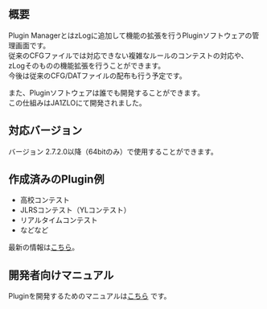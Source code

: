 ## 概要
Plugin ManagerとはzLogに追加して機能の拡張を行うPluginソフトウェアの管理画面です。  
従来のCFGファイルでは対応できない複雑なルールのコンテストの対応や、zLogそのものの機能拡張を行うことができます。  
今後は従来のCFG/DATファイルの配布も行う予定です。  

また、Pluginソフトウェアは誰でも開発することができます。  
この仕組みはJA1ZLOにて開発されました。  

## 対応バージョン
バージョン 2.7.2.0以降（64bitのみ）で使用することができます。

## 作成済みのPlugin例

* 高校コンテスト
* JLRSコンテスト（YLコンテスト）
* リアルタイムコンテスト
* などなど

最新の情報は[こちら](https://dev.zlog.org/plugins.html)。

## 開発者向けマニュアル

Pluginを開発するためのマニュアルは[こちら](https://zylo.pafelog.net) です。
